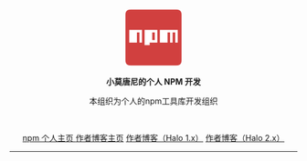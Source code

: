 <p align="center">
    <a href="https://uhalo.925i.cn" target="_blank" rel="noopener noreferrer">
        <img width="100" src="../logo.png" alt="小莫唐尼的个人 NPM 开发" />
    </a>
</p>

<p align="center"><b> 小莫唐尼的个人 NPM 开发 </b> </p>
<p align="center"> 本组织为个人的npm工具库开发组织 </p>

<br /> 
<p align="center">
  <a href="https://uhalo.925i.cn">npm 个人主页 </a>
  <a href="https://www.925i.cn">作者博客主页</a>
	<a href="https://b.925i.cn">作者博客（Halo 1.x）</a>
	<a href="https://blog.925i.cn">作者博客（Halo 2.x）</a> 
</p> 
 

--- 
 
